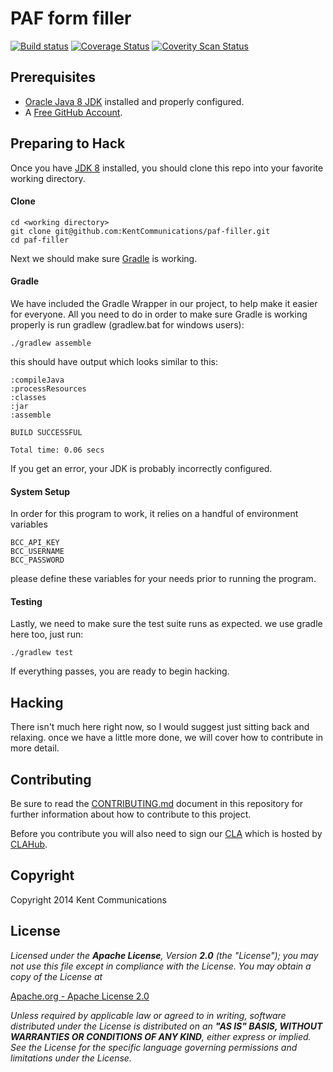 PAF form filler
================

[![Build status](https://travis-ci.org/KentCommunications/paf-filler.svg)](https://travis-ci.org/KentCommunications/paf-filler)
[![Coverage Status](https://img.shields.io/coveralls/KentCommunications/paf-filler.svg)](https://coveralls.io/r/KentCommunications/paf-filler?branch=master)
[![Coverity Scan Status](https://scan.coverity.com/projects/3553/badge.svg)](https://scan.coverity.com/projects/3553)


Prerequisites
-------------

  - [Oracle Java 8 JDK](https://www.oracle.com/technetwork/java/javase/downloads/jdk8-downloads-2133151.html)
  installed and properly configured.
  - A [Free GitHub Account](https://github.com/signup/free).

Preparing to Hack
-----------------

Once you have [JDK 8](https://www.oracle.com/technetwork/java/javase/overview/index.html) installed,
you should clone this repo into your favorite working directory.

#### Clone

    cd <working directory>
    git clone git@github.com:KentCommunications/paf-filler.git
    cd paf-filler

Next we should make sure [Gradle](https://www.gradle.org/) is working.

#### Gradle

We have included the Gradle Wrapper in our project, to help make it easier for everyone.
All you need to do in order to make sure Gradle is working properly is run gradlew
(gradlew.bat for windows users):

    ./gradlew assemble

this should have output which looks similar to this:

    :compileJava
    :processResources
    :classes
    :jar
    :assemble

    BUILD SUCCESSFUL

    Total time: 0.06 secs

If you get an error, your JDK is probably incorrectly configured.

#### System Setup

In order for this program to work, it relies on a handful of environment variables

    BCC_API_KEY
	BCC_USERNAME
	BCC_PASSWORD
	
please define these variables for your needs prior to running the program.

#### Testing

Lastly, we need to make sure the test suite runs as expected. we use gradle here too, just run:

    ./gradlew test

If everything passes, you are ready to begin hacking.

Hacking
-------

There isn't much here right now, so I would suggest just sitting back and relaxing.
once we have a little more done, we will cover how to contribute in more detail.

Contributing
------------

Be sure to read the [CONTRIBUTING.md](https://github.com/KyleChamberlin/paf-filler/blob/master/CONTRIBUTING.md)
document in this repository for further information about how to contribute to this project.

Before you contribute you will also need to sign our [CLA](https://www.clahub.com/agreements/KyleChamberlin/paf-filler)
which is hosted by [CLAHub](https://www.clahub.com/).

Copyright
---------

Copyright 2014 Kent Communications

License
-------

*Licensed under the __Apache License__, Version __2.0__ (the "License");
you may not use this file except in compliance with the License.
You may obtain a copy of the License at*

[Apache.org - Apache License 2.0](https://www.apache.org/licenses/LICENSE-2.0)

*Unless required by applicable law or agreed to in writing, software
distributed under the License is distributed on an __"AS IS" BASIS,
WITHOUT WARRANTIES OR CONDITIONS OF ANY KIND__, either express or implied.
See the License for the specific language governing permissions and
limitations under the License.*
